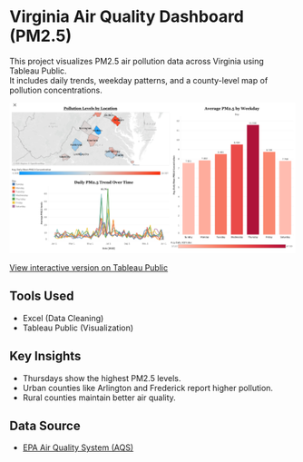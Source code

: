 # Virginia Air Quality Dashboard (PM2.5)

This project visualizes PM2.5 air pollution data across Virginia using Tableau Public.  
It includes daily trends, weekday patterns, and a county-level map of pollution concentrations.

![Air Quality Dashboard](./assets/dashboard.png)

[View interactive version on Tableau Public](https://public.tableau.com/views/air_quality_workbook_dashboard/VirginiaAirQualityAnalysis2023?:language=en-US&:sid=&:redirect=auth&:display_count=n&:origin=viz_share_link)

## Tools Used
- Excel (Data Cleaning)
- Tableau Public (Visualization)

## Key Insights
- Thursdays show the highest PM2.5 levels.
- Urban counties like Arlington and Frederick report higher pollution.
- Rural counties maintain better air quality.

## Data Source
- [EPA Air Quality System (AQS)](https://www.epa.gov/aqs)
